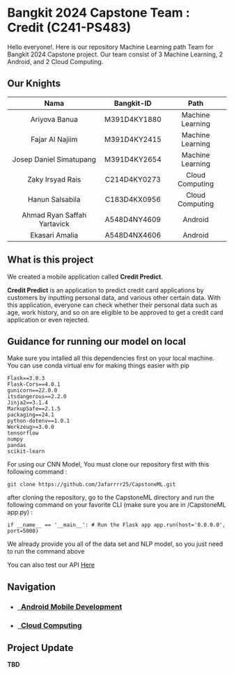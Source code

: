 # Bangkit 2024 Capstone Team : Credit (C241-PS483)

Hello everyone!. Here is our repository Machine Learning path Team for Bangkit 2024 Capstone project. Our team consist of 3 Machine Learning, 2 Android, and 2 Cloud Computing.

## Our Knights

|            Nama             |  Bangkit-ID  |       Path       |
| :-------------------------: | :----------: | :--------------: |
|        Ariyova Banua        | M391D4KY1880 | Machine Learning |
|       Fajar Al Najiim       | M391D4KY2415 | Machine Learning |
|   Josep Daniel Simatupang   | M391D4KY2654 | Machine Learning |
|      Zaky Irsyad Rais       | C214D4KY0273 | Cloud Computing  |
|       Hanun Salsabila       |   	C183D4KX0956  | Cloud Computing  |
| Ahmad Ryan Saffah Yartavick | A548D4NY4609 |     Android      |
|       Ekasari Amalia        | A548D4NX4606 |     Android      |

## What is this project

We created a mobile application called **Credit Predict**.

**Credit Predict** is an application to predict credit card applications by customers by inputting personal data, and various other certain data. With this application, everyone can check whether their personal data such as age, work history, and so on are eligible to be approved to get a credit card application or even rejected.

## Guidance for running our model on local

Make sure you intalled all this dependencies first on your local machine. You can use conda virtual env for making things easier with pip

```text
Flask==3.0.3
Flask-Cors==4.0.1
gunicorn==22.0.0
itsdangerous==2.2.0
Jinja2==3.1.4
MarkupSafe==2.1.5
packaging==24.1
python-dotenv==1.0.1
Werkzeug>=3.0.0
tensorflow
numpy
pandas
scikit-learn
```

For using our CNN Model, You must clone our repository first with this following command :

`git clone https://github.com/Jafarrrr25/CapstoneML.git`

after cloning the repository, go to the CapstoneML directory and run the following command on your favorite CLI (make sure you are in /CapstoneML app.py) :

`if __name__ == '__main__':
    # Run the Flask app
    app.run(host='0.0.0.0', port=5000)`

We already provide you all of the data set and NLP model, so you just need to run the command above

You can also test our API [Here](https://creditapp-64tbubeb5q-et.a.run.app/predict)


## Navigation
- ### [&nbsp;&nbsp;Android Mobile Development](https://github.com/tookxedo/CreditPredict)
- ### [&nbsp;&nbsp;Cloud Computing](https://github.com/zakyirsyaad/creditapp)

## Project Update

**TBD**
